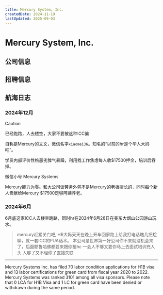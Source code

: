 ```yaml
---
title: Mercury System, Inc.
createdDate: 2024-11-19
lastUpdated: 2025-09-03
---
```

# Mercury System, Inc.

## 公司信息

<StaffingCompanyTable companyJsonFileName="mercury"/>

## 招聘信息

## 航海日志

### 2024年12月

> [!CAUTION]
> 已经跑路，人去楼空，大家不要被这种ICC骗

自称是Mercury的文文，微信名字`xiaomei36`。知名的“以前的hr是个华人大妈吧”。

学员内部评价性格恶劣脾气暴躁，利用找工作焦虑每人收$17500押金，培训后吞掉。

微信小号 Mercury Systems

Mercury能力为零。和大公司谈劳务外包不是Mercury的老板擅长的，同时每个新人贡献给Mercury $17500足够阿姨养老。

### 2024年6月

6月底这家ICC人去楼空跑路，同时hr在2024年6月28日在美东大烟山公园游山玩水。

<ImageWrapper src="https://jpqae.atomeocean.com/transparent-image/2025%2001%2016XMclpI.webp" alt="mercury recruiter"/>

> mercury赶紧关门吧, HR大妈天天在晚上开车回家路上给我打电话瞎几把尬聊，就一套ICC的PUA话术。
> 本公司是世界第一好公司你不来就没机会来了，后面耶鲁哈佛都要来跟你抢hc
> 一会人不够又要你马上去面试培训充人头
> 人够了又不理你了直接失联

---

Mercury Systems Inc. has filed 70 labor condition applications for H1B visa and 13 labor certifications for green card from fiscal year 2020 to 2022. Mercury Systems was ranked 3101 among all visa sponsors. Please note that 0 LCA for H1B Visa and 1 LC for green card have been denied or withdrawn during the same period.